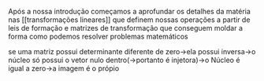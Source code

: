 Após a nossa introdução começamos a aprofundar os detalhes da matéria nas [[transformações lineares]] que definem nossas operações a partir de leis de formação e matrizes de transformação que conseguem moldar a forma como podemos resolver problemas matemáticos

se uma matriz possui determinante diferente de zero->ela possui inversa->o núcleo só possui o vetor nulo dentro(->portanto é injetora)->o Núcleo é igual a zero->a imagem é o  própio